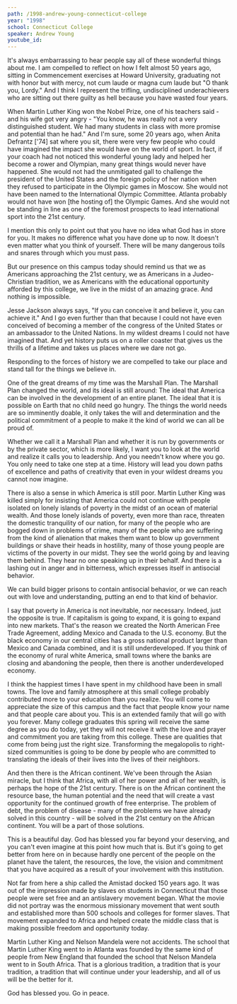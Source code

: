 ```yaml
---
path: /1998-andrew-young-connecticut-college
year: "1998"
school: Connecticut College
speaker: Andrew Young
youtube_id: 
---
```


It's always embarrassing to hear people say all of these wonderful things about me. I am compelled to reflect on how I felt almost 50 years ago, sitting in Commencement exercises at Howard University, graduating not with honor but with mercy, not cum laude or magna cum laude but "O thank you, Lordy." And I think I represent the trifling, undisciplined underachievers who are sitting out there guilty as hell because you have wasted four years.

When Martin Luther King won the Nobel Prize, one of his teachers said - and his wife got very angry - "You know, he was really not a very distinguished student. We had many students in class with more promise and potential than he had." And I'm sure, some 20 years ago, when Anita Defrantz ['74] sat where you sit, there were very few people who could have imagined the impact she would have on the world of sport. In fact, if your coach had not noticed this wonderful young lady and helped her become a rower and Olympian, many great things would never have happened. She would not had the unmitigated gall to challenge the president of the United States and the foreign policy of her nation when they refused to participate in the Olympic games in Moscow. She would not have been named to the International Olympic Committee. Atlanta probably would not have won [the hosting of] the Olympic Games. And she would not be standing in line as one of the foremost prospects to lead international sport into the 21st century.

I mention this only to point out that you have no idea what God has in store for you. It makes no difference what you have done up to now. It doesn't even matter what you think of yourself. There will be many dangerous toils and snares through which you must pass.

But our presence on this campus today should remind us that we as Americans approaching the 21st century, we as Americans in a Judeo-Christian tradition, we as Americans with the educational opportunity afforded by this college, we live in the midst of an amazing grace. And nothing is impossible. 

Jesse Jackson always says, "If you can conceive it and believe it, you can achieve it." And I go even further than that because I could not have even conceived of becoming a member of the congress of the United States or an ambassador to the United Nations. In my wildest dreams I could not have imagined that. And yet history puts us on a roller coaster that gives us the thrills of a lifetime and takes us places where we dare not go.

Responding to the forces of history we are compelled to take our place and stand tall for the things we believe in.

One of the great dreams of my time was the Marshall Plan. The Marshall Plan changed the world, and its ideal is still around: The ideal that America can be involved in the development of an entire planet. The ideal that it is possible on Earth that no child need go hungry. The things the world needs are so imminently doable, it only takes the will and determination and the political commitment of a people to make it the kind of world we can all be proud of.

Whether we call it a Marshall Plan and whether it is run by governments or by the private sector, which is more likely, I want you to look at the world and realize it calls you to leadership. And you needn't know where you go. You only need to take one step at a time. History will lead you down paths of excellence and paths of creativity that even in your wildest dreams you cannot now imagine.

There is also a sense in which America is still poor. Martin Luther King was killed simply for insisting that America could not continue with people isolated on lonely islands of poverty in the midst of an ocean of material wealth. And those lonely islands of poverty, even more than race, threaten the domestic tranquility of our nation, for many of the people who are bogged down in problems of crime, many of the people who are suffering from the kind of alienation that makes them want to blow up government buildings or shave their heads in hostility, many of those young people are victims of the poverty in our midst. They see the world going by and leaving them behind. They hear no one speaking up in their behalf. And there is a lashing out in anger and in bitterness, which expresses itself in antisocial behavior.

We can build bigger prisons to contain antisocial behavior, or we can reach out with love and understanding, putting an end to that kind of behavior.

I say that poverty in America is not inevitable, nor necessary. Indeed, just the opposite is true. If capitalism is going to expand, it is going to expand into new markets. That's the reason we created the North American Free Trade Agreement, adding Mexico and Canada to the U.S. economy. But the black economy in our central cities has a gross national product larger than Mexico and Canada combined, and it is still underdeveloped. If you think of the economy of rural white America, small towns where the banks are closing and abandoning the people, then there is another underdeveloped economy.

I think the happiest times I have spent in my childhood have been in small towns. The love and family atmosphere at this small college probably contributed more to your education than you realize. You will come to appreciate the size of this campus and the fact that people know your name and that people care about you. This is an extended family that will go with you forever. Many college graduates this spring will receive the same degree as you do today, yet they will not receive it with the love and prayer and commitment you are taking from this college. These are qualities that come from being just the right size. Transforming the megalopolis to right-sized communities is going to be done by people who are committed to translating the ideals of their lives into the lives of their neighbors.

And then there is the African continent. We've been through the Asian miracle, but I think that Africa, with all of her power and all of her wealth, is perhaps the hope of the 21st century. There is on the African continent the resource base, the human potential and the need that will create a vast opportunity for the continued growth of free enterprise. The problem of debt, the problem of disease - many of the problems we have already solved in this country - will be solved in the 21st century on the African continent. You will be a part of those solutions.

This is a beautiful day. God has blessed you far beyond your deserving, and you can't even imagine at this point how much that is. But it's going to get better from here on in because hardly one percent of the people on the planet have the talent, the resources, the love, the vision and commitment that you have acquired as a result of your involvement with this institution.

Not far from here a ship called the Amistad docked 150 years ago. It was out of the impression made by slaves on students in Connecticut that those people were set free and an antislavery movement began. What the movie did not portray was the enormous missionary movement that went south and established more than 500 schools and colleges for former slaves. That movement expanded to Africa and helped create the middle class that is making possible freedom and opportunity today.

Martin Luther King and Nelson Mandela were not accidents. The school that Martin Luther King went to in Atlanta was founded by the same kind of people from New England that founded the school that Nelson Mandela went to in South Africa. That is a glorious tradition, a tradition that is your tradition, a tradition that will continue under your leadership, and all of us will be the better for it. 

God has blessed you. Go in peace.